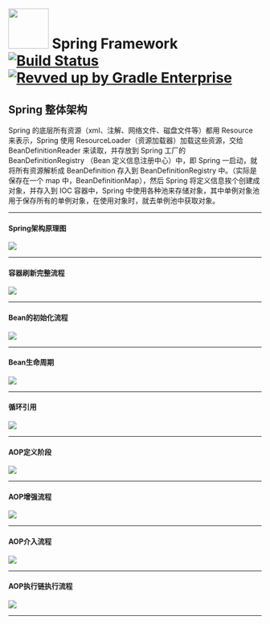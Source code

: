# <img src="src/docs/spring-framework.png" width="80" height="80"> Spring Framework [![Build Status](https://ci.spring.io/api/v1/teams/spring-framework/pipelines/spring-framework-5.3.x/jobs/build/badge)](https://ci.spring.io/teams/spring-framework/pipelines/spring-framework-5.3.x?groups=Build") [![Revved up by Gradle Enterprise](https://img.shields.io/badge/Revved%20up%20by-Gradle%20Enterprise-06A0CE?logo=Gradle&labelColor=02303A)](https://ge.spring.io/scans?search.rootProjectNames=spring)

## Spring 整体架构

Spring 的底层所有资源（xml、注解、网络文件、磁盘文件等）都用 Resource 来表示，Spring 使用 ResourceLoader（资源加载器）加载这些资源，交给 BeanDefinitionReader 来读取，并存放到 Spring 工厂的 BeanDefinitionRegistry （Bean 定义信息注册中心）中，即 Spring 一启动，就将所有资源解析成 BeanDefinition 存入到 BeanDefinitionRegistry 中。（实际是保存在一个 map 中，BeanDefinitionMap），然后 Spring 将定义信息挨个创建成对象，并存入到 IOC 容器中，Spring 中使用各种池来存储对象，其中单例对象池用于保存所有的单例对象，在使用对象时，就去单例池中获取对象。

---
#### Spring架构原理图
![](src/docs/Spring架构原理图.jpg)

---
#### 容器刷新完整流程
![](src/docs/容器刷新完整流程.jpg)

---
#### Bean的初始化流程
![](src/docs/Bean的初始化流程.jpg)

---
#### Bean生命周期
![](src/docs/Bean生命周期.jpg)

---
#### 循环引用
![](src/docs/循环引用.jpg)

---
#### AOP定义阶段
![](src/docs/AOP定义阶段.jpg)

---
#### AOP增强流程
![](src/docs/AOP增强流程.jpg)

---
#### AOP介入流程
![](src/docs/AOP介入流程.jpg)

---
#### AOP执行链执行流程
![](src/docs/AOP执行链执行流程.jpg)



---